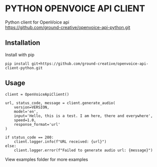 # PYTHON OPENVOICE API CLIENT

Python client for OpenVoice api<br />
https://github.com/ground-creative/openvoice-api-python.git

## Installation

Install with pip
```
pip install git+https://github.com/ground-creative/openvoice-api-client-python.git
```

## Usage

```
client = OpenVoiceApiClient()

url, status_code, message = client.generate_audio(
    version=VERSION,
    model='en',
    input='Hello, this is a test. I am here, there and everywhere',
    speed=1.0,
    response_format='url'
)

if status_code == 200:
    client.logger.info(f"URL received: {url}")
else:
    client.logger.error(f"Failed to generate audio url: {message}")
```
View examples folder for more examples